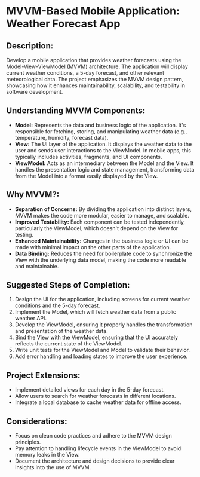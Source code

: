 # MVVM-Based Mobile Application: Weather Forecast App

## Description:
Develop a mobile application that provides weather forecasts using the Model-View-ViewModel (MVVM) architecture. The application will display current weather conditions, a 5-day forecast, and other relevant meteorological data. The project emphasizes the MVVM design pattern, showcasing how it enhances maintainability, scalability, and testability in software development.

## Understanding MVVM Components:
- **Model:** Represents the data and business logic of the application. It's responsible for fetching, storing, and manipulating weather data (e.g., temperature, humidity, forecast data).
- **View:** The UI layer of the application. It displays the weather data to the user and sends user interactions to the ViewModel. In mobile apps, this typically includes activities, fragments, and UI components.
- **ViewModel:** Acts as an intermediary between the Model and the View. It handles the presentation logic and state management, transforming data from the Model into a format easily displayed by the View.

## Why MVVM?:
- **Separation of Concerns:** By dividing the application into distinct layers, MVVM makes the code more modular, easier to manage, and scalable.
- **Improved Testability:** Each component can be tested independently, particularly the ViewModel, which doesn't depend on the View for testing.
- **Enhanced Maintainability:** Changes in the business logic or UI can be made with minimal impact on the other parts of the application.
- **Data Binding:** Reduces the need for boilerplate code to synchronize the View with the underlying data model, making the code more readable and maintainable.

## Suggested Steps of Completion:
1. Design the UI for the application, including screens for current weather conditions and the 5-day forecast.
2. Implement the Model, which will fetch weather data from a public weather API.
3. Develop the ViewModel, ensuring it properly handles the transformation and presentation of the weather data.
4. Bind the View with the ViewModel, ensuring that the UI accurately reflects the current state of the ViewModel.
5. Write unit tests for the ViewModel and Model to validate their behavior.
6. Add error handling and loading states to improve the user experience.

## Project Extensions:
- Implement detailed views for each day in the 5-day forecast.
- Allow users to search for weather forecasts in different locations.
- Integrate a local database to cache weather data for offline access.

## Considerations:
- Focus on clean code practices and adhere to the MVVM design principles.
- Pay attention to handling lifecycle events in the ViewModel to avoid memory leaks in the View.
- Document the architecture and design decisions to provide clear insights into the use of MVVM.
